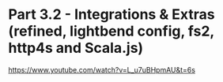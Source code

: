 # Part 3.2 - Integrations & Extras (refined, lightbend config, fs2, http4s and Scala.js)

https://www.youtube.com/watch?v=L_u7uBHpmAU&t=6s
